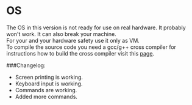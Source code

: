 # OS
The OS in this version is not ready for use on real hardware. It probably won't work. It can also break your machine.<br />
For your and your hardware safety use it only as VM.<br />
To compile the source code you need a gcc/g++ cross compiler for instructions how to build the cross compiler visit this [page](http://wiki.osdev.org/GCC_Cross-Compiler).

###Changelog:
* Screen printing is working.
* Keyboard input is working.
* Commands are working.
* Added more commands.